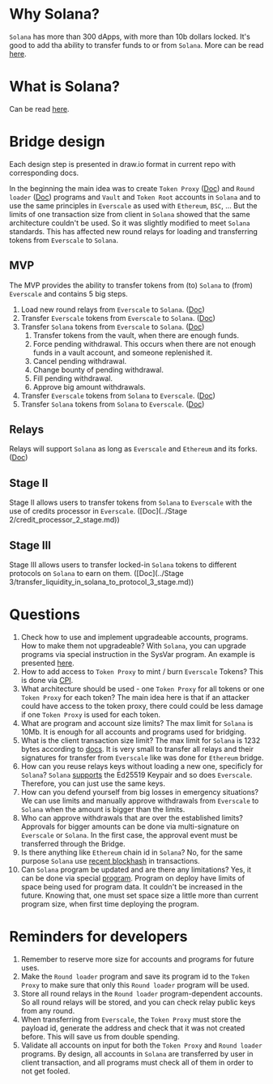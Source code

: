 # Why Solana?

`Solana` has more than 300 dApps, with more than 10b dollars locked. It's good to add tha ability to transfer funds
to or from `Solana`. More can be read [here](https://docs.solana.com/ru/introduction#why-solana).

# What is Solana?

Can be read [here](https://docs.solana.com/ru/introduction#what-is-solana).

# Bridge design

Each design step is presented in draw.io format in current repo with corresponding docs.

In the beginning the main idea was to create `Token Proxy` ([Doc](../programs/token_proxy.md)) and `Round loader` ([Doc](../programs/round_loader.md)) programs and `Vault` and `Token Root` accounts in `Solana` 
and to use the same principles in `Everscale` as used with `Ethereum`, `BSC`, ... 
But the limits of one transaction size from client in `Solana` showed that the same architecture couldn't be used.
So it was slightly modified to meet `Solana` standards. This has affected new round relays for loading and transferring
tokens from `Everscale` to `Solana`.

## MVP

The MVP provides the ability to transfer tokens from (to) `Solana` to (from) `Everscale` and contains 5 big steps.

1. Load new round relays from `Everscale` to `Solana`. ([Doc](../MVP/relays_round_loading.md))
2. Transfer `Everscale` tokens from `Everscale` to `Solana`. ([Doc](../MVP/from_ever_to_solana_with_ever_tokens.md))
3. Transfer `Solana` tokens from `Everscale` to `Solana`. ([Doc](../MVP/from_ever_to_solana_with_solana_tokens.md))
   1. Transfer tokens from the vault, when there are enough funds.
   2. Force pending withdrawal. This occurs when there are not enough funds in a vault account, and someone replenished it.
   3. Cancel pending withdrawal.
   4. Change bounty of pending withdrawal.
   5. Fill pending withdrawal.
   6. Approve big amount withdrawals.
4. Transfer `Everscale` tokens from `Solana` to `Everscale`. ([Doc](../MVP/from_solana_to_ever_with_ever_tokens.md))
5. Transfer `Solana` tokens from `Solana` to `Everscale`. ([Doc](../MVP/from_solana_to_ever_with_solana_tokens.md))

## Relays

Relays will support `Solana` as long as `Everscale` and `Ethereum` and its forks. ([Doc](../relays/relay.md))

## Stage II

Stage II allows users to transfer tokens from `Solana` to `Everscale` with the use of credits processor in `Everscale`. ([Doc](../Stage 2/credit_processor_2_stage.md))

## Stage III

Stage III allows users to transfer locked-in `Solana` tokens to different protocols on `Solana` to earn on them. ([Doc](../Stage 3/transfer_liquidity_in_solana_to_protocol_3_stage.md))

# Questions

1. Check how to use and implement upgradeable accounts, programs. How to make them not upgradeable?
With `Solana`, you can upgrade programs via special instruction in the SysVar program. An example is presented [here](https://medium.com/coinmonks/solana-internals-part-2-how-is-a-solana-deployed-and-upgraded-d0ae52601b99).
2. How to add access to `Token Proxy` to mint / burn `Everscale` Tokens?
This is done via [CPI](https://docs.solana.com/developing/programming-model/calling-between-programs).
3. What architecture should be used - one `Token Proxy` for all tokens or one `Token Proxy` for each token?
The main idea here is that if an attacker could have access to the token proxy, there could could be less damage 
if one `Token Proxy` is used for each token.
4. What are program and account size limits?
The max limit for `Solana` is 10Mb. It is enough for all accounts and programs used for bridging.
5. What is the client transaction size limit?
The max limit for `Solana` is 1232 bytes according to [docs](https://docs.solana.com/ru/proposals/transactions-v2). 
It is very small to transfer all relays and their signatures for transfer from `Everscale` like was done for `Ethereum` bridge.
6. How can you reuse relays keys without loading a new one, specificly for `Solana`?
`Solana` [supports](https://solana-labs.github.io/solana-web3.js/classes/Keypair.html) the Ed25519 Keypair and so does `Everscale`.
Therefore, you can just use the same keys.
7. How can you defend yourself from big losses in emergency situations?
We can use limits and manually approve withdrawals from `Everscale` to `Solana` when the amount is bigger than the limits.
8. Who can approve withdrawals that are over the established limits?
Approvals for bigger amounts can be done via multi-signature on `Everscale` or `Solana`. In the first case, the approval event must be transferred through the Bridge.
9. Is there anything like `Ethereum` chain id in `Solana`?
No, for the same purpose `Solana` use [recent blockhash](https://docs.solana.com/ru/implemented-proposals/durable-tx-nonces) in transactions.
10. Can `Solana` program be updated and are there any limitations?
Yes, it can be done via special [program](https://docs.rs/solana-program/latest/solana_program/bpf_loader_upgradeable/index.html). Program
on deploy have limits of space being used for program data. It couldn't be increased in the future. Knowing that, one must 
set space size a little more than current program size, when first time deploying the program.

# Reminders for developers

1. Remember to reserve more size for accounts and programs for future uses.
2. Make the `Round loader` program and save its program id to the `Token Proxy` to make sure that only this `Round loader` program will be used.
3. Store all round relays in the `Round loader` program-dependent accounts. So all round relays will be stored, and you can check relay public keys from any round.
4. When transferring from `Everscale`, the `Token Proxy` must store the payload id, generate the address and check that it was not created before. This will save us from double spending.
5. Validate all accounts on input for both the `Token Proxy` and `Round loader` programs. By design, all accounts in `Solana` are 
transferred by user in client transaction, and all programs must check all of them in order to not get fooled.
